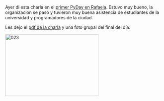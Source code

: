 <html><body><p>Ayer di esta charla en el <a href="http://www.pyday.com.ar/rafaela2010" target="_blank">primer PyDay en Rafaela</a>. Estuvo muy bueno, la organización se pasó y tuvieron muy buena asistencia de estudiantes de la universidad y programadores de la ciudad.



Les dejo el <a title="Entendiendo Decoradores en Python" href="http://juanjoconti.com.ar/files/charlas/entendiendo_decoradores_python_jjconti.pdf" target="_blank">pdf de la charla</a> y una foto grupal del final del día:

</p><p style="text-align: left;"><a href="/wp-content/uploads/2010/05/023.jpg"><img class="aligncenter size-medium wp-image-2233" title="023" src="/wp-content/uploads/2010/05/023-300x200.jpg" alt="023" width="300" height="200"></a></p></body></html>